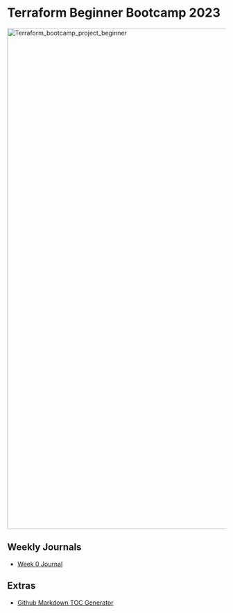 # Terraform Beginner Bootcamp 2023
<img width="1154" alt="Terraform_bootcamp_project_beginner" src="https://github.com/BelleChiu/terraform-beginner-bootcamp-2023/assets/49231741/472a8150-9c17-4578-9f00-521cb142e62c">

## Weekly Journals 
- [Week 0 Journal](journal/week0.md)

## Extras
- [Github Markdown TOC Generator](https://ecotrust-canada.github.io/markdown-toc/)
